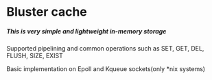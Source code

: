 # Bluster cache
#####  This is very simple and lightweight in-memory storage
Supported pipelining and common operations such as SET, GET, DEL, FLUSH, SIZE, EXIST

Basic implementation on Epoll and Kqueue sockets(only *nix systems)
